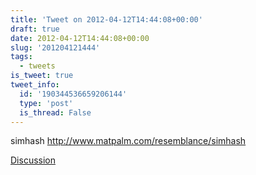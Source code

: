 ```yaml
---
title: 'Tweet on 2012-04-12T14:44:08+00:00'
draft: true
date: 2012-04-12T14:44:08+00:00
slug: '201204121444'
tags:
  - tweets
is_tweet: true
tweet_info:
  id: '190344536659206144'
  type: 'post'
  is_thread: False
---
```




simhash <http://www.matpalm.com/resemblance/simhash>

[Discussion](https://x.com/sytelus/status/190344536659206144)
